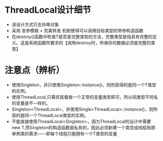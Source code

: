 # ThreadLocal设计细节
- 该设计方式只支持单对象
- 采用 变参模板 + 完美转发 机制使得可以调用目标类型的带参构造函数
- 在destroy()函数中检查T是否是完整类型的方法，完整类型是指具有完整的定义。这是系统函数所要求的【调用destroy时，所保存的数据必须是完整的类型】


# 注意点（辨析）
- 使用Singleton<T>，并只使用Singleton<T>::instance()，则所获得的是同一个T类型的实例。
- 使用ThreadLocal<T>,只需将其看做一个正常的变量类型即可，所以同类型不同名的变量是不一样的。
- Singleton<ThreadLocal<T>>，并使用Single<ThreadLocal<T>>::instance()，则所获的是同一个ThreadLocal<T>类型的实例。
- 不能直接使用ThreadLocal<Singleton<T>>，因为ThreadLocal<T>的设计中需要new T,而Singleton的构造函数是私有的，因此必须新建一个类完成线程局部单例类的需求——即每个线程只能拥有一个T类型的变量